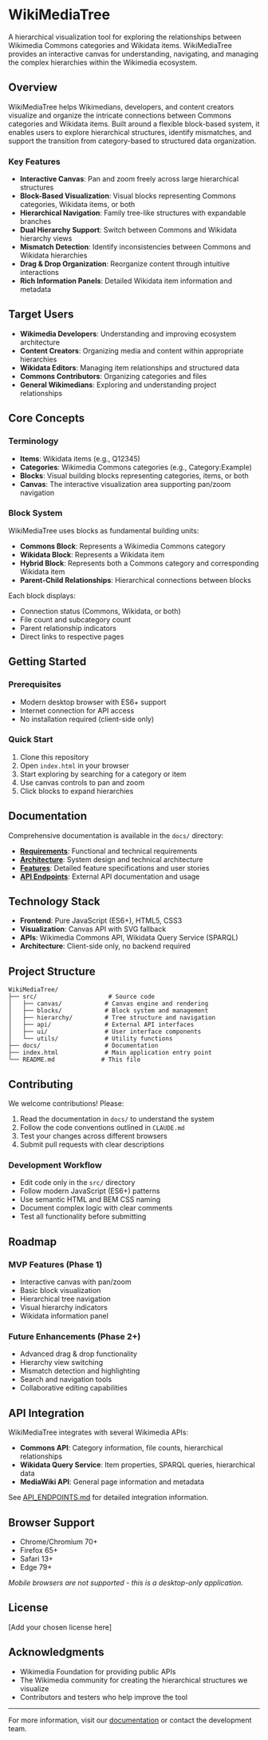 # WikiMediaTree

A hierarchical visualization tool for exploring the relationships between Wikimedia Commons categories and Wikidata items. WikiMediaTree provides an interactive canvas for understanding, navigating, and managing the complex hierarchies within the Wikimedia ecosystem.

## Overview

WikiMediaTree helps Wikimedians, developers, and content creators visualize and organize the intricate connections between Commons categories and Wikidata items. Built around a flexible block-based system, it enables users to explore hierarchical structures, identify mismatches, and support the transition from category-based to structured data organization.

### Key Features

- **Interactive Canvas**: Pan and zoom freely across large hierarchical structures
- **Block-Based Visualization**: Visual blocks representing Commons categories, Wikidata items, or both
- **Hierarchical Navigation**: Family tree-like structures with expandable branches
- **Dual Hierarchy Support**: Switch between Commons and Wikidata hierarchy views
- **Mismatch Detection**: Identify inconsistencies between Commons and Wikidata hierarchies
- **Drag & Drop Organization**: Reorganize content through intuitive interactions
- **Rich Information Panels**: Detailed Wikidata item information and metadata

## Target Users

- **Wikimedia Developers**: Understanding and improving ecosystem architecture
- **Content Creators**: Organizing media and content within appropriate hierarchies
- **Wikidata Editors**: Managing item relationships and structured data
- **Commons Contributors**: Organizing categories and files
- **General Wikimedians**: Exploring and understanding project relationships

## Core Concepts

### Terminology

- **Items**: Wikidata items (e.g., Q12345)
- **Categories**: Wikimedia Commons categories (e.g., Category:Example)
- **Blocks**: Visual building blocks representing categories, items, or both
- **Canvas**: The interactive visualization area supporting pan/zoom navigation

### Block System

WikiMediaTree uses blocks as fundamental building units:

- **Commons Block**: Represents a Wikimedia Commons category
- **Wikidata Block**: Represents a Wikidata item  
- **Hybrid Block**: Represents both a Commons category and corresponding Wikidata item
- **Parent-Child Relationships**: Hierarchical connections between blocks

Each block displays:
- Connection status (Commons, Wikidata, or both)
- File count and subcategory count
- Parent relationship indicators
- Direct links to respective pages

## Getting Started

### Prerequisites

- Modern desktop browser with ES6+ support
- Internet connection for API access
- No installation required (client-side only)

### Quick Start

1. Clone this repository
2. Open `index.html` in your browser
3. Start exploring by searching for a category or item
4. Use canvas controls to pan and zoom
5. Click blocks to expand hierarchies

## Documentation

Comprehensive documentation is available in the `docs/` directory:

- **[Requirements](docs/REQUIREMENTS.md)**: Functional and technical requirements
- **[Architecture](docs/ARCHITECTURE.md)**: System design and technical architecture
- **[Features](docs/FEATURES.md)**: Detailed feature specifications and user stories  
- **[API Endpoints](docs/API_ENDPOINTS.md)**: External API documentation and usage

## Technology Stack

- **Frontend**: Pure JavaScript (ES6+), HTML5, CSS3
- **Visualization**: Canvas API with SVG fallback
- **APIs**: Wikimedia Commons API, Wikidata Query Service (SPARQL)
- **Architecture**: Client-side only, no backend required

## Project Structure

```
WikiMediaTree/
├── src/                    # Source code
│   ├── canvas/            # Canvas engine and rendering
│   ├── blocks/            # Block system and management
│   ├── hierarchy/         # Tree structure and navigation
│   ├── api/               # External API interfaces
│   ├── ui/                # User interface components
│   └── utils/             # Utility functions
├── docs/                  # Documentation
├── index.html             # Main application entry point
└── README.md             # This file
```

## Contributing

We welcome contributions! Please:

1. Read the documentation in `docs/` to understand the system
2. Follow the code conventions outlined in `CLAUDE.md`
3. Test your changes across different browsers
4. Submit pull requests with clear descriptions

### Development Workflow

- Edit code only in the `src/` directory
- Follow modern JavaScript (ES6+) patterns
- Use semantic HTML and BEM CSS naming
- Document complex logic with clear comments
- Test all functionality before submitting

## Roadmap

### MVP Features (Phase 1)
- Interactive canvas with pan/zoom
- Basic block visualization
- Hierarchical tree navigation
- Visual hierarchy indicators
- Wikidata information panel

### Future Enhancements (Phase 2+)
- Advanced drag & drop functionality
- Hierarchy view switching
- Mismatch detection and highlighting
- Search and navigation tools
- Collaborative editing capabilities

## API Integration

WikiMediaTree integrates with several Wikimedia APIs:

- **Commons API**: Category information, file counts, hierarchical relationships
- **Wikidata Query Service**: Item properties, SPARQL queries, hierarchical data
- **MediaWiki API**: General page information and metadata

See [API_ENDPOINTS.md](docs/API_ENDPOINTS.md) for detailed integration information.

## Browser Support

- Chrome/Chromium 70+
- Firefox 65+
- Safari 13+
- Edge 79+

*Mobile browsers are not supported - this is a desktop-only application.*

## License

[Add your chosen license here]

## Acknowledgments

- Wikimedia Foundation for providing public APIs
- The Wikimedia community for creating the hierarchical structures we visualize
- Contributors and testers who help improve the tool

---

For more information, visit our [documentation](docs/) or contact the development team.
